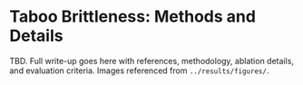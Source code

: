 # Taboo Brittleness: Methods and Details

TBD. Full write-up goes here with references, methodology, ablation details,
and evaluation criteria. Images referenced from `../results/figures/`.
